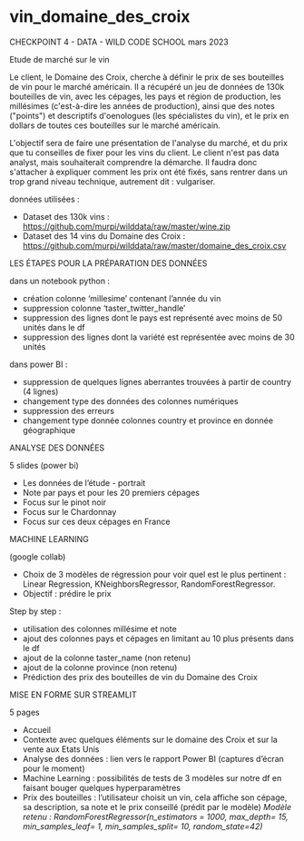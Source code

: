 # vin_domaine_des_croix

CHECKPOINT 4 - DATA -  WILD CODE SCHOOL
mars 2023


Etude de marché sur le vin

Le client, le Domaine des Croix, cherche à définir le prix de ses bouteilles de vin pour le marché américain. Il a récupéré un jeu de données de 130k bouteilles de vin, avec les cépages, les pays et région de production, les millésimes (c'est-à-dire les années de production), ainsi que des notes ("points") et descriptifs d'oenologues (les spécialistes du vin), et le prix en dollars de toutes ces bouteilles sur le marché américain.

L'objectif sera de faire une présentation de l'analyse du marché, et du prix que tu conseilles de fixer pour les vins du client. Le client n'est pas data analyst, mais souhaiterait comprendre la démarche. Il faudra donc s'attacher à expliquer comment les prix ont été fixés, sans rentrer dans un trop grand niveau technique, autrement dit : vulgariser.

données utilisées : 

* Dataset des 130k vins : https://github.com/murpi/wilddata/raw/master/wine.zip 
* Dataset des 14 vins du Domaine des Croix : https://github.com/murpi/wilddata/raw/master/domaine_des_croix.csv 


LES ÉTAPES POUR LA PRÉPARATION DES DONNÉES

dans un notebook python : 
* création colonne ‘millesime’ contenant l’année du vin
* suppression colonne ‘taster_twitter_handle’
* suppression des lignes dont le pays est représenté avec moins de 50 unités dans le df
* suppression des lignes dont la variété est représentée avec moins de 30 unités


dans power BI : 
* suppression de quelques lignes aberrantes trouvées à partir de country (4 lignes)
* changement type des données des colonnes numériques
* suppression des erreurs
* changement type donnée colonnes country et province en donnée géographique


ANALYSE DES DONNÉES 

5 slides (power bi)

* Les données de l’étude - portrait
* Note par pays et pour les 20 premiers cépages
* Focus sur le pinot noir
* Focus sur le Chardonnay
* Focus sur ces deux cépages en France


MACHINE LEARNING

(google collab)

* Choix de 3 modèles de régression pour voir quel est le plus pertinent : Linear Regression, KNeighborsRegressor, RandomForestRegressor.
* Objectif : prédire le prix

Step by step : 
* utilisation des colonnes millésime et note
* ajout des colonnes pays et cépages en limitant au 10 plus présents dans le df
* ajout de la colonne taster_name (non retenu)
* ajout de la colonne province (non retenu)
* Prédiction des prix des bouteilles de vin du Domaine des Croix 


MISE EN FORME SUR STREAMLIT

5 pages

* Accueil
* Contexte avec quelques éléments sur le domaine des Croix et sur la vente aux Etats Unis
* Analyse des données : lien vers le rapport Power BI (captures d’écran pour le moment)
* Machine Learning : possibilités de tests de 3 modèles sur notre df en faisant bouger quelques hyperparamètres 
* Prix des bouteilles : l’utilisateur choisit un vin, cela affiche son cépage, sa description, sa note et le prix conseillé (prédit par le modèle)
*Modèle retenu : RandomForestRegressor(n_estimators = 1000, max_depth= 15, min_samples_leaf= 1, min_samples_split= 10, random_state=42)*
